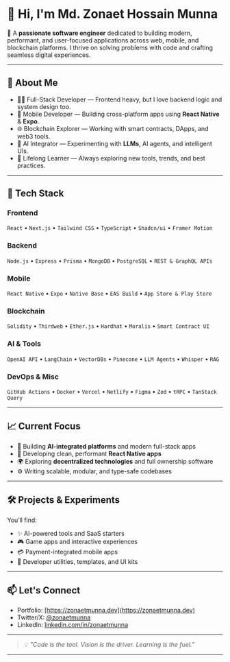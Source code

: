 # 👋 Hi, I'm Md. Zonaet Hossain Munna

🚀 A **passionate software engineer** dedicated to building modern, performant, and user-focused applications across web, mobile, and blockchain platforms. I thrive on solving problems with code and crafting seamless digital experiences.

---

## 💼 About Me

- 🧑‍💻 Full-Stack Developer — Frontend heavy, but I love backend logic and system design too.
- 📱 Mobile Developer — Building cross-platform apps using **React Native** & **Expo**.
- 🌐 Blockchain Explorer — Working with smart contracts, DApps, and web3 tools.
- 🤖 AI Integrator — Experimenting with **LLMs**, AI agents, and intelligent UIs.
- 🧠 Lifelong Learner — Always exploring new tools, trends, and best practices.

---

## 🔧 Tech Stack

### Frontend
`React` • `Next.js` • `Tailwind CSS` • `TypeScript` • `Shadcn/ui` • `Framer Motion`

### Backend
`Node.js` • `Express` • `Prisma` • `MongoDB` • `PostgreSQL` • `REST & GraphQL APIs`

### Mobile
`React Native` • `Expo` • `Native Base` • `EAS Build` • `App Store & Play Store`

### Blockchain
`Solidity` • `Thirdweb` • `Ether.js` • `Hardhat` • `Moralis` • `Smart Contract UI`

### AI & Tools
`OpenAI API` • `LangChain` • `VectorDBs` • `Pinecone` • `LLM Agents` • `Whisper` • `RAG`

### DevOps & Misc
`GitHub Actions` • `Docker` • `Vercel` • `Netlify` • `Figma` • `Zod` • `tRPC` • `TanStack Query`

---

## 📈 Current Focus

- 🔭 Building **AI-integrated platforms** and modern full-stack apps
- 📲 Developing clean, performant **React Native apps**
- 🌍 Exploring **decentralized technologies** and full ownership software
- ⚙️ Writing scalable, modular, and type-safe codebases

---

## 🛠 Projects & Experiments

You’ll find:
- ✨ AI-powered tools and SaaS starters
- 🎮 Game apps and interactive experiences
- 💳 Payment-integrated mobile apps
- 🧩 Developer utilities, templates, and UI kits

---

## 📫 Let's Connect

- Portfolio: [https://zonaetmunna.dev](https://zonaetmunna.dev)
- Twitter/X: [@zonaetmunna](https://twitter.com/zonaetmunna)
- LinkedIn: [linkedin.com/in/zonaetmunna](https://www.linkedin.com/in/zonaetmunna)

---

> 💡 *"Code is the tool. Vision is the driver. Learning is the fuel."*

---

